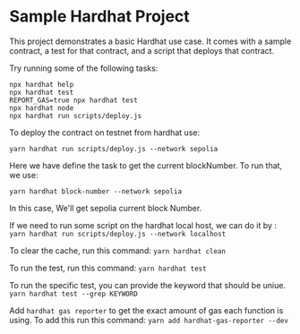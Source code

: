 # Sample Hardhat Project

This project demonstrates a basic Hardhat use case. It comes with a sample contract, a test for that contract, and a script that deploys that contract.

Try running some of the following tasks:

```shell
npx hardhat help
npx hardhat test
REPORT_GAS=true npx hardhat test
npx hardhat node
npx hardhat run scripts/deploy.js
```

To deploy the contract on testnet from hardhat use:

```
yarn hardhat run scripts/deploy.js --network sepolia
```

Here we have define the task to get the current blockNumber. To run that, we use:

```
yarn hardhat block-number --network sepolia
```

In this case, We'll get sepolia current block Number.

If we need to run some script on the hardhat local host, we can do it by : `yarn hardhat run scripts/deploy.js --network localhost`

To clear the cache, run this command: `yarn hardhat clean`

To run the test, run this command:
`yarn hardhat test`

To run the specific test, you can provide the keyword that should be uniue.
`yarn hardhat test --grep KEYWORD`

Add `hardhat gas reporter` to get the exact amount of gas each function is using. To add this run this command:
`yarn add hardhat-gas-reporter --dev`
